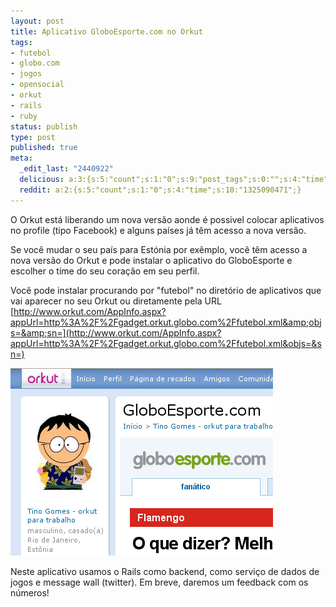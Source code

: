 ```yaml
---
layout: post
title: Aplicativo GloboEsporte.com no Orkut
tags:
- futebol
- globo.com
- jogos
- opensocial
- orkut
- rails
- ruby
status: publish
type: post
published: true
meta:
  _edit_last: "2440922"
  delicious: a:3:{s:5:"count";s:1:"0";s:9:"post_tags";s:0:"";s:4:"time";s:10:"1229527050";}
  reddit: a:2:{s:5:"count";s:1:"0";s:4:"time";s:10:"1325090471";}
---
```

O Orkut está liberando um nova versão aonde é possivel colocar aplicativos no profile (tipo Facebook) e alguns países já têm acesso a nova versão.

Se você mudar o seu país para Estónia por exêmplo, você têm acesso a nova versão do Orkut e pode instalar o aplicativo do GloboEsporte e escolher o time do seu coração em seu perfil.

Você pode instalar procurando por "futebol" no diretório de aplicativos que vai aparecer no seu Orkut ou diretamente pela URL [http://www.orkut.com/AppInfo.aspx?appUrl=http%3A%2F%2Fgadget.orkut.globo.com%2Ffutebol.xml&amp;objs=&amp;sn=](http://www.orkut.com/AppInfo.aspx?appUrl=http%3A%2F%2Fgadget.orkut.globo.com%2Ffutebol.xml&objs=&sn=)

<img src="/images/posts/orkut1.png" />

Neste aplicativo usamos o Rails como backend, como serviço de dados de jogos e message wall (twitter). Em breve, daremos um feedback com os números!
